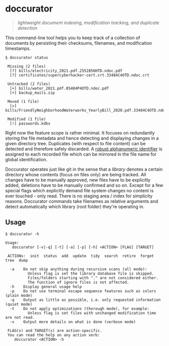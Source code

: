 # doccurator
> *lightweight document indexing, modification tracking, and duplicate detection*

This command-line tool helps you to keep track of a collection of documents by persisting
their checksums, filenames, and modification timestamps.
```console
$ doccurator status

 Missing (2 files)
  [?] bills/electricity_2021.pdf.2552856HTD.ndoc.pdf
  [?] certificates/supercyberhacker-cert.crt.33484C4OTD.ndoc.crt

 Untracked (2 files)
  [+] bills/water_2021.pdf.85484P4OTD.ndoc.pdf
  [+] backup_mails.zip

 Moved (1 file)
  [>] bills/FriendlyNeighborhoodWaterworks_YearlyBill_2020.pdf.33484C4OTD.ndoc.pdf

 Modified (1 file)
  [!] passwords.kdbx

```

Right now the feature scope is rather minimal. It focuses on redundantly storing the file metadata 
and hence detecting and displaying changes in a given directory tree. Duplicates (with respect to 
file content) can be detected and therefore safely discarded. 
A [robust alphanumeric identifier](https://github.com/n2code/ndocid) is 
assigned to each recorded file which can be mirrored in the file name for global identification.

Doccurator operates just like git in the sense that a *library* denotes a certain directory whose 
contents (focus on files only) are being tracked. All changes have to be manually approved, new 
files have to be explicitly added, deletions have to be manually confirmed and so on. Except for 
a few special flags which explicitly demand file system changes no content is ever touched - only 
read. There is no staging area / index for simplicity reasons. Doccurator commands take filenames 
as relative arguments and detect automatically which library (root folder) they're operating in.

## Usage
```console
$ doccurator -h

Usage:
   doccurator [-v|-q] [-t] [-a] [-p] [-h] <ACTION> [FLAG] [TARGET]

 ACTIONs:  init  status  add  update  tidy  search  retire  forget  tree  dump

  -a	Do not skip anything during recursive scans (all mode):
    	  Unless flag is set the library database file is skipped.
    	  Files/folders starting with "." are not considered either.
    	  The function of ignore files is not affected.
  -h	Display general usage help
  -p	Do not use terminal escape sequence features such as colors (plain mode)
  -q	Output as little as possible, i.e. only requested information (quiet mode)
  -t	Do not apply optimizations (thorough mode), for example:
    	  Unless flag is set files with unchanged modification time are not read.
  -v	Output more details on what is done (verbose mode)

 FLAG(s) and TARGET(s) are action-specific.
 You can read the help on any action verb:
    doccurator <ACTION> -h

```
